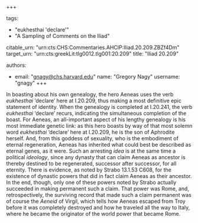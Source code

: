 +++

tags:
- "eukhesthai &#39;declare&#39;"
- "A Sampling of Comments on the Iliad"

citable_urn: "urn:cts:CHS:Commentaries.AHCIP:Iliad.20.209.ZBZf4Dm"
target_urn: "urn:cts:greekLit:tlg0012.tlg001:20.209"
title: "Iliad 20.209"

authors:
- email: "gnagy@chs.harvard.edu"
  name: "Gregory Nagy"
  username: "gnagy"
+++

<p>In boasting about his own genealogy, the hero Aeneas uses the verb <em>eukhesthai</em> ‘declare’ here at I.20.209, thus making a most definitive epic statement of identity. When the genealogy is completed at I.20.241, the verb <em>eukhesthai</em> ‘declare’ recurs, indicating the simultaneous completion of the boast. For Aeneas, an all-important aspect of his lengthy genealogy is his most immediate genetic link: as this hero boasts by way of that most solemn word <em>eukhesthai</em> ‘declare’ here at I.20.209, he is the son of Aphrodite herself. And, from this goddess of sexuality, who is the embodiment of eternal regeneration, Aeneas has inherited what could best be described as eternal genes, as it were. Such an arresting <em>idea</em> is at the same time a political <em>ideology</em>, since any dynasty that can claim Aeneas as ancestor is thereby destined to be regenerated, successor after successor, for all eternity. There is evidence, as noted by Strabo 13.1.53 C608, for the existence of dynastic powers that did in fact claim Aeneas as their ancestor. In the end, though, only one of these powers noted by Strabo actually succeeded in making permanent such a claim. That power was Rome, and, retrospectively, the surviving record that made such a claim permanent was of course the <em>Aeneid</em> of Virgil, which tells how Aeneas escaped from Troy before it was completely destroyed and how he traveled all the way to Italy, where he became the originator of the world power that became Rome.  </p>